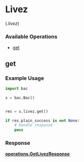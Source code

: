# Livez
(*.livez*)

### Available Operations

* [get](#get)

## get

### Example Usage

```python
import bac

s = bac.Bac()


res = s.livez.get()

if res.plain_success is not None:
    # handle response
    pass
```


### Response

**[operations.GetLivezResponse](../../models/operations/getlivezresponse.md)**

